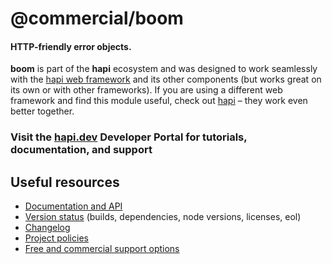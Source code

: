 # @commercial/boom

#### HTTP-friendly error objects.

**boom** is part of the **hapi** ecosystem and was designed to work seamlessly with the [hapi web framework](https://hapi.dev) and its other components (but works great on its own or with other frameworks). If you are using a different web framework and find this module useful, check out [hapi](https://hapi.dev) – they work even better together.

### Visit the [hapi.dev](https://hapi.dev) Developer Portal for tutorials, documentation, and support

## Useful resources

- [Documentation and API](https://hapi.dev/family/boom/)
- [Version status](https://hapi.dev/resources/status/#boom) (builds, dependencies, node versions, licenses, eol)
- [Changelog](https://hapi.dev/family/boom/changelog/)
- [Project policies](https://hapi.dev/policies/)
- [Free and commercial support options](https://hapi.dev/support/)
